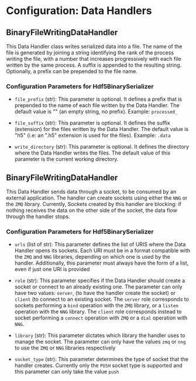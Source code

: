 # Configuration: Data Handlers

## BinaryFileWritingDataHandler

This Data Handler class writes serialized data into a file. The name of the file is
generated by joining a string identifying the rank of the process writing the file, with
a number that increases progressively with each file written by the same process. A
suffix is appended to the resulting string. Optionally, a prefix can be prepended to the
file name.


### Configuration Parameters for Hdf5BinarySerializer

* `file_prefix` (str): This parameter is optional. It defines a prefix that is prepended
  to the name of each file written by the Data Handler. The default value is "" (an
  empty string, no prefix). Example: `processed_`

* `file_suffix` (str): This parameter is optional.  It defines the suffix (extension)
  for the files written by the Data Handler. The default value is "h5" (i.e: an ".h5"
  extension is used for the files). Example: `.data`

* `write_directory` (str): This parameter is optional. It defines the directory where
  the Data Handler writes the files. The default value of this parameter is the current
  working directory.


## BinaryFileWritingDataHandler

This Data Handler sends data through a socket, to be consumed by an external application.
The handler can create sockets using either the `NNG` or the `ZMQ` library. Currently,
Sockets created by this handler are blocking: if nothing receives the data on the other
side of the socket, the data flow through the handler stops.


### Configuration Parameters for Hdf5BinarySerializer

* `urls` (list of str): This parameter defines the list of URIS where the Data Handler
  opens its sockets. Each URI must be in a format compatible with the `ZMQ` and `NNG`
  libraries, depending on which one is used by the handler. Additionally, this
  parameter must always have the form of a list, even if just one URI is provided

* `role` (str): This parameter specifies if the Data Handler should create a socket or
  connect to an already existing one. The parameter can only have two values: `server`,
  (to have the handler create the socket) or `client` (to connect to an existing
  socket. The `server` role corresponds to sockets performing a `bind` operation with
  the `ZMQ` library, or a `listen` operation with the `NNG` library. The `client` role
  corresponds instead to socket performing a `connect` operation with `ZMQ` or a `dial`
  operation with `NNG`.

* `library` (str): This parameter dictates which library the handler uses to manage the
  socket. The parameter can only have the values `zmq` or `nng` to use the `ZMQ` or `NNG`
  libraries respectively

* `socket_type` (str): This parameter determines the type of socket that the handler
  creates. Currently only the `PUSH` socket type is supported and this parameter can
  only take the value `push`
